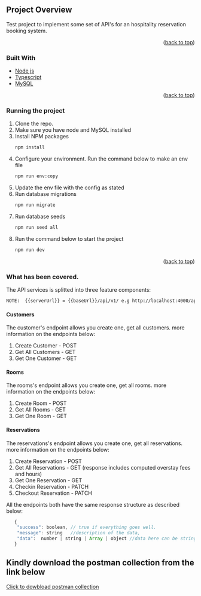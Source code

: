 <!-- ABOUT THE PROJECT -->
## Project Overview


Test project to implement some set of API's for an hospitality reservation booking system.


<p align="right">(<a href="#top">back to top</a>)</p>

### Built With

* [Node js](https://nodejs.org/)
* [Typescript](https://www.typescriptlang.org/)
* [MySQL](https://www.mysql.com/)

<p align="right">(<a href="#top">back to top</a>)</p>


### Running the project

1. Clone the repo. 
2. Make sure you have node and MySQL installed
3. Install NPM packages
   ```sh
   npm install
   ```
4. Configure your environment. Run the command below to make an env file
   ```sh
   npm run env:copy
   ```
5. Update the env file with the config as stated
6. Run database migrations
   ```sh
   npm run migrate
   ```
7. Run database seeds
   ```sh
   npm run seed all
   ```
8. Run the command below to start the project
   ```sh
   npm run dev
   ```

<p align="right">(<a href="#top">back to top</a>)</p>


### What has been covered.

The API services is splitted into three feature components:
   ```sh
   NOTE:  {{serverUrl}} = {{baseUrl}}/api/v1/ e.g http://localhost:4000/api/v1
   ```

#### Customers
The customer's endpoint allows you create one, get all customers. more information on the endpoints below:

1. Create Customer - POST
2. Get All Customers - GET
3. Get One Customer - GET


#### Rooms
The rooms's endpoint allows you create one, get all rooms. more information on the endpoints below:

1. Create Room - POST
2. Get All Rooms - GET
3. Get One Room - GET


#### Reservations
The reservations's endpoint allows you create one, get all reservations. more information on the endpoints below:

1. Create Reservation - POST
2. Get All Reservations - GET (response includes computed overstay fees and hours)
3. Get One Reservation - GET
4. Checkin Reservation - PATCH
5. Checkout Reservation - PATCH


All the endpoints both have the same response structure as described below:
```js
   {
    "success": boolean, // true if everything goes well.
    "message": string   //description of the data,
    "data":  number | string | Array | object //data here can be string,array or object
   }
```


<!-- POSTMAN COLLECTION LINK-->
## Kindly download the postman collection from the link below

[Click to dowbload postman collection](https://www.getpostman.com/collections/95ea01b7bfcb86111cd6)